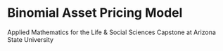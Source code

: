 # Binomial Asset Pricing Model 
Applied Mathematics for the Life &amp; Social Sciences Capstone at Arizona State University 
